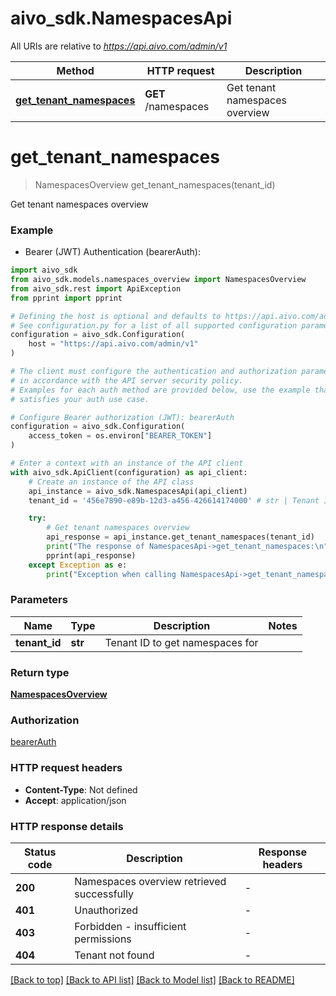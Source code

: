 # aivo_sdk.NamespacesApi

All URIs are relative to *<https://api.aivo.com/admin/v1>*

Method | HTTP request | Description
------------- | ------------- | -------------
[**get_tenant_namespaces**](NamespacesApi.md#get_tenant_namespaces) | **GET** /namespaces | Get tenant namespaces overview

# **get_tenant_namespaces**
>
> NamespacesOverview get_tenant_namespaces(tenant_id)

Get tenant namespaces overview

### Example

* Bearer (JWT) Authentication (bearerAuth):

```python
import aivo_sdk
from aivo_sdk.models.namespaces_overview import NamespacesOverview
from aivo_sdk.rest import ApiException
from pprint import pprint

# Defining the host is optional and defaults to https://api.aivo.com/admin/v1
# See configuration.py for a list of all supported configuration parameters.
configuration = aivo_sdk.Configuration(
    host = "https://api.aivo.com/admin/v1"
)

# The client must configure the authentication and authorization parameters
# in accordance with the API server security policy.
# Examples for each auth method are provided below, use the example that
# satisfies your auth use case.

# Configure Bearer authorization (JWT): bearerAuth
configuration = aivo_sdk.Configuration(
    access_token = os.environ["BEARER_TOKEN"]
)

# Enter a context with an instance of the API client
with aivo_sdk.ApiClient(configuration) as api_client:
    # Create an instance of the API class
    api_instance = aivo_sdk.NamespacesApi(api_client)
    tenant_id = '456e7890-e89b-12d3-a456-426614174000' # str | Tenant ID to get namespaces for

    try:
        # Get tenant namespaces overview
        api_response = api_instance.get_tenant_namespaces(tenant_id)
        print("The response of NamespacesApi->get_tenant_namespaces:\n")
        pprint(api_response)
    except Exception as e:
        print("Exception when calling NamespacesApi->get_tenant_namespaces: %s\n" % e)
```

### Parameters

Name | Type | Description  | Notes
------------- | ------------- | ------------- | -------------
 **tenant_id** | **str**| Tenant ID to get namespaces for |

### Return type

[**NamespacesOverview**](NamespacesOverview.md)

### Authorization

[bearerAuth](../README.md#bearerAuth)

### HTTP request headers

* **Content-Type**: Not defined
* **Accept**: application/json

### HTTP response details

| Status code | Description | Response headers |
|-------------|-------------|------------------|
**200** | Namespaces overview retrieved successfully |  -  |
**401** | Unauthorized |  -  |
**403** | Forbidden - insufficient permissions |  -  |
**404** | Tenant not found |  -  |

[[Back to top]](#) [[Back to API list]](../README.md#documentation-for-api-endpoints) [[Back to Model list]](../README.md#documentation-for-models) [[Back to README]](../README.md)

